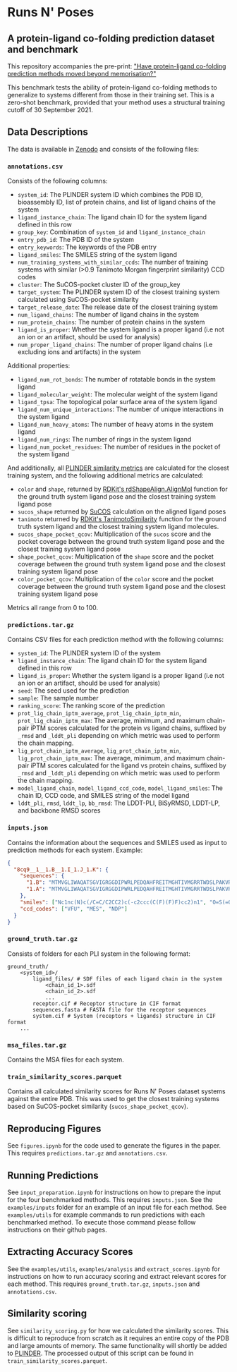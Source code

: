 # Runs N' Poses

## A protein-ligand co-folding prediction dataset and benchmark

This repository accompanies the pre-print: ["Have protein-ligand co-folding prediction methods moved beyond memorisation?"]()

This benchmark tests the ability of protein-ligand co-folding methods to generalize to systems different from those in their training set.
This is a zero-shot benchmark, provided that your method uses a structural training cutoff of 30 September 2021.

## Data Descriptions

The data is available in [Zenodo](https://zenodo.org/records/14794786) and consists of the following files:

### `annotations.csv`

Consists of the following columns:

- `system_id`: The PLINDER system ID which combines the PDB ID, bioassembly ID, list of protein chains, and list of ligand chains of the system
- `ligand_instance_chain`: The ligand chain ID for the system ligand defined in this row
- `group_key`: Combination of `system_id` and `ligand_instance_chain`
- `entry_pdb_id`: The PDB ID of the system
- `entry_keywords`: The keywords of the PDB entry
- `ligand_smiles`: The SMILES string of the system ligand
- `num_training_systems_with_similar_ccds`: The number of training systems with similar (>0.9 Tanimoto Morgan fingerprint similarity) CCD codes
- `cluster`: The SuCOS-pocket cluster ID of the group_key
- `target_system`: The PLINDER system ID of the closest training system calculated using SuCOS-pocket similarity
- `target_release_date`: The release date of the closest training system
- `num_ligand_chains`: The number of ligand chains in the system
- `num_protein_chains`: The number of protein chains in the system
- `ligand_is_proper`: Whether the system ligand is a proper ligand (i.e not an ion or an artifact, should be used for analysis)
- `num_proper_ligand_chains`: The number of proper ligand chains (i.e excluding ions and artifacts) in the system

Additional properties:

- `ligand_num_rot_bonds`: The number of rotatable bonds in the system ligand
- `ligand_molecular_weight`: The molecular weight of the system ligand
- `ligand_tpsa`: The topological polar surface area of the system ligand
- `ligand_num_unique_interactions`: The number of unique interactions in the system ligand
- `ligand_num_heavy_atoms`: The number of heavy atoms in the system ligand
- `ligand_num_rings`: The number of rings in the system ligand
- `ligand_num_pocket_residues`: The number of residues in the pocket of the system ligand

And additionally, all [PLINDER similarity metrics](https://plinder-org.github.io/plinder/dataset.html#clusters-clusters) are calculated for the closest training system, and the following additional metrics are calculated:

- `color` and `shape`, returned by [RDKit's rdShapeAlign.AlignMol](https://www.rdkit.org/docs/source/rdkit.Chem.rdShapeAlign.html#rdkit.Chem.rdShapeAlign.AlignMol) function for the ground truth system ligand pose and the closest training system ligand pose
- `sucos_shape` returned by [SuCOS](https://github.com/susanhleung/SuCOS) calculation on the aligned ligand poses
- `tanimoto` returned by [RDKit's TanimotoSimilarity](https://www.rdkit.org/docs/source/rdkit.DataStructs.cDataStructs.html#rdkit.DataStructs.cDataStructs.TanimotoSimilarity) function for the ground truth system ligand and the closest training system ligand molecules.
- `sucos_shape_pocket_qcov`: Multiplication of the `sucos` score and the pocket coverage between the ground truth system ligand pose and the closest training system ligand pose
- `shape_pocket_qcov`: Multiplication of the `shape` score and the pocket coverage between the ground truth system ligand pose and the closest training system ligand pose
- `color_pocket_qcov`: Multiplication of the `color` score and the pocket coverage between the ground truth system ligand pose and the closest training system ligand pose

Metrics all range from 0 to 100.

### `predictions.tar.gz`

Contains CSV files for each prediction method with the following columns:

- `system_id`: The PLINDER system ID of the system
- `ligand_instance_chain`: The ligand chain ID for the system ligand defined in this row
- `ligand_is_proper`: Whether the system ligand is a proper ligand (i.e not an ion or an artifact, should be used for analysis)
- `seed`: The seed used for the prediction
- `sample`: The sample number
- `ranking_score`: The ranking score of the prediction
- `prot_lig_chain_iptm_average`, `prot_lig_chain_iptm_min`, `prot_lig_chain_iptm_max`: The average, minimum, and maximum chain-pair iPTM scores calculated for the protein vs ligand chains, suffixed by `_rmsd` and `_lddt_pli` depending on which metric was used to perform the chain mapping.
- `lig_prot_chain_iptm_average`, `lig_prot_chain_iptm_min`, `lig_prot_chain_iptm_max`: The average, minimum, and maximum chain-pair iPTM scores calculated for the ligand vs protein chains, suffixed by `_rmsd` and `_lddt_pli` depending on which metric was used to perform the chain mapping.
- `model_ligand_chain`, `model_ligand_ccd_code`, `model_ligand_smiles`: The chain ID, CCD code, and SMILES string of the model ligand
- `lddt_pli`, `rmsd`, `lddt_lp`, `bb_rmsd`: The LDDT-PLI, BiSyRMSD, LDDT-LP, and backbone RMSD scores

### `inputs.json`

Contains the information about the sequences and SMILES used as input to prediction methods for each system. Example:

```json
{
  "8cq9__1__1.B__1.I_1.J_1.K": {
    "sequences": {
      "1.B": "MTMVGLIWAQATSGVIGRGGDIPWRLPEDQAHFREITMGHTIVMGRRTWDSLPAKVRPLPGRRNVVLSRQADFMASGAEVVGSLEEALTSPETWVIGGGQVYALALPYATRCEVTEVDIGLPREAGDALAPVLDETWRGETGEWRFSRSGLRYRLYSYHRS",
      "1.A": "MTMVGLIWAQATSGVIGRGGDIPWRLPEDQAHFREITMGHTIVMGRRTWDSLPAKVRPLPGRRNVVLSRQADFMASGAEVVGSLEEALTSPETWVIGGGQVYALALPYATRCEVTEVDIGLPREAGDALAPVLDETWRGETGEWRFSRSGLRYRLYSYHRS"
    },
    "smiles": ["Nc1nc(N)c(/C=C/C2CC2)c(-c2ccc(C(F)(F)F)cc2)n1", "O=S(=O)([O-])CC[NH+]1CCOCC1", "NC(=O)C1=CN([C@@H]2O[C@H](CO[P@](=O)(O)O[P@@](=O)(O)OC[C@H]3O[C@@H](n4cnc5c(N)ncnc54)[C@H](OP(=O)(O)O)[C@@H]3O)[C@@H](O)[C@@H]2O)C=CC1"],
    "ccd_codes": ["VFU", "MES", "NDP"]
  }
}
```

### `ground_truth.tar.gz`

Consists of folders for each PLI system in the following format:

```text
ground_truth/
    <system_id>/
        ligand_files/ # SDF files of each ligand chain in the system
            <chain_id_1>.sdf
            <chain_id_2>.sdf
            ...
        receptor.cif # Receptor structure in CIF format
        sequences.fasta # FASTA file for the receptor sequences
        system.cif # System (receptors + ligands) structure in CIF format
    ...
```

### `msa_files.tar.gz`

Contains the MSA files for each system.

### `train_similarity_scores.parquet`

Contains all calculated similarity scores for Runs N' Poses dataset systems against the entire PDB. This was used to get the closest training systems based on SuCOS-pocket similarity (`sucos_shape_pocket_qcov`).

## Reproducing Figures

See `figures.ipynb` for the code used to generate the figures in the paper. This requires `predictions.tar.gz` and `annotations.csv`.

## Running Predictions

See `input_preparation.ipynb` for instructions on how to prepare the input for the four benchmarked methods. This requires `inputs.json`. See the `examples/inputs` folder for an example of an input file for each method. See `examples/utils` for example commands to run predictions with each benchmarked method. To execute those command please follow instructions on their github pages.

## Extracting Accuracy Scores

See the `examples/utils`, `examples/analysis` and `extract_scores.ipynb` for instructions on how to run accuracy scoring and extract relevant scores for each method. This requires `ground_truth.tar.gz`, `inputs.json` and `annotations.csv`.

## Similarity scoring

See `similarity_scoring.py` for how we calculated the similarity scores. This is difficult to reproduce from scratch as it requires an entire copy of the PDB and large amounts of memory. The same functionality will shortly be added to [PLINDER](https://github.com/plinder-org/plinder).
The processed output of this script can be found in `train_similarity_scores.parquet`.
